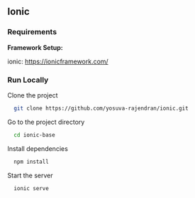 
## Ionic







### Requirements

**Framework Setup:**
  
ionic: https://ionicframework.com/




### Run Locally

Clone the project

```bash
  git clone https://github.com/yosuva-rajendran/ionic.git
```

Go to the project directory

```bash
  cd ionic-base
```

Install dependencies

```bash
  npm install 
```

Start the server

```bash
  ionic serve
```

